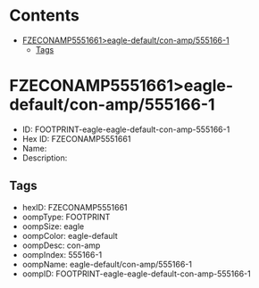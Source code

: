 



Contents
========

* [FZECONAMP5551661>eagle-default/con-amp/555166-1](#fzeconamp5551661eagle-defaultcon-amp555166-1)
	* [Tags](#tags)

# FZECONAMP5551661>eagle-default/con-amp/555166-1

- ID: FOOTPRINT-eagle-eagle-default-con-amp-555166-1
- Hex ID: FZECONAMP5551661
- Name: 
- Description: 

## Tags

- hexID: FZECONAMP5551661
- oompType: FOOTPRINT
- oompSize: eagle
- oompColor: eagle-default
- oompDesc: con-amp
- oompIndex: 555166-1
- oompName: eagle-default/con-amp/555166-1
- oompID: FOOTPRINT-eagle-eagle-default-con-amp-555166-1

